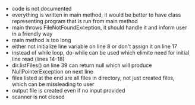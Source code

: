 - code is not documented
- everything is written in main method, it would be better to have class representing program that is run from main method
- main throws FileNotFoundException, it should handle it and inform user in a friendly way
- main method is too long
- either not initialize line variable on line 8 or don't assign it on line 17
- instead of while loop, do-while can be used which elimite need for initial line read (lines 14-18)
- dir.listFiles() on line 39 can return null which will produce NullPointerException on next line
- files listed at the end are all files in directory, not just created files, which can be missleading to user
- output file is created even if no input provided
- scanner is not closed